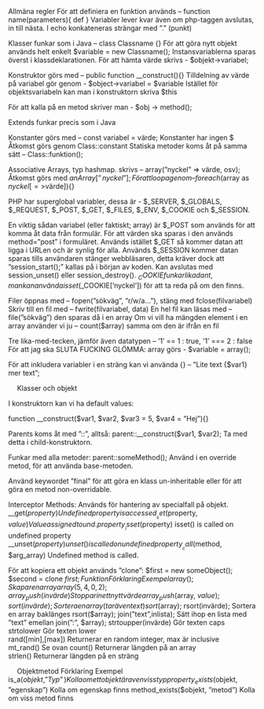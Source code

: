 Allmäna regler
För att definiera en funktion används – function name(parameters){ def }
Variabler lever kvar även om php-taggen avslutas, in till nästa.
I echo konkateneras strängar med ”.” (punkt)

Klasser funkar som i Java – class Classname {}
För att göra nytt objekt används helt enkelt $variable = new Classname();
Instansvariablerna sparas överst i klassdeklarationen.
För att hämta värde skrivs - $objekt->variabel;

Konstruktor görs med – public function __construct(){}
Tilldelning av värde på variabel gör genom - $object->variabel = $variable
Istället för objektsvariabeln kan man i konstruktorn skriva $this

För att kalla på en metod skriver man - $obj -> method();

Extends funkar precis som i Java

Konstanter görs med – const variabel = värde;
Konstanter har ingen $
Åtkomst görs genom Class::constant
Statiska metoder koms åt på samma sätt – Class::funktion();

Associative Arrays, typ hashmap. skrivs – array(”nyckel” => värde, osv);
Åtkomst görs med $anArray[”nyckel”];
För att loopa genom – foreach($array as $nyckel[=>$värde]){}

PHP har superglobal variabler, dessa är - $_SERVER, $_GLOBALS, $_REQUEST, $_POST, $_GET, $_FILES, $_ENV, $_COOKIE och $_SESSION.

En viktig sådan variabel (eller faktiskt; array) är $_POST som används för att komma åt data från formulär. För att värden ska sparas i den används method=”post” i formuläret.
Används istället $_GET så kommer datan att ligga i URLen och är synlig för alla.
Används $_SESSION kommer datan sparas tills användaren stänger webbläsaren, detta kräver dock att ”session_start();” kallas på i början av koden. Kan avslutas med session_unset() eller session_destroy().
$_COOKIE funkar likadant, man kan använda isset($_COOKIE[’nyckel’]) för att ta reda på om den finns.

Filer öppnas med – fopen(”sökväg”, ”r/w/a…”), stäng med fclose(filvariabel)
Skriv till en fil med – fwrite(filvariabel, data)
En hel fil kan läsas med – file(”sökväg”) den sparas då i en array
Om vi vill ha mängden element i en array använder vi ju – count($array) samma om den är ifrån en fil

Tre lika-med-tecken, jämför även datatypen – ’1’ == 1 : true, ’1’ === 2 : false
För att jag ska SLUTA FUCKING GLÖMMA: array görs - $variable = array();

För att inkludera variabler i en sträng kan vi använda {} – ”Lite text {$var1} mer text”;

 
Klasser och objekt

I konstruktorn kan vi ha default values:

function __construct($var1, $var2, $var3 = 5, $var4 = ”Hej”){}

Parents koms åt med ”::”, alltså:
parent::__construct($var1, $var2);
Ta med detta i child-konstruktorn.

Funkar med alla metoder:
parent::someMethod();
Använd i en override metod, för att använda base-metoden.

Använd keywordet ”final” för att göra en klass un-inheritable eller för att göra en metod 
non-overridable.

Interceptor Methods:
Används för hantering av specialfall på objekt.
__get($property)	Undefined property is accessed
__set($property, $value)	Value assigned to und. property
__isset($property)	isset() is called on undefined property
__unset($property)	unset() is called on undefined property
__call($method, $arg_array)	Undefined method is called.

För att kopiera ett objekt används ”clone”:
$first = new someObject();
$second = clone $first; 
Funktion	Förklaring	Exempel
array();	Skapar en array	array(5,4,0,2);
array_push(invärde)	Stoppar in ett nytt värde	array_push($array, $value);
sort(invärde);	Sortera en array (tar även text)	sort($array);
rsort(invärde);	Sortera en array baklänges	rsort($array);
join(”text”,inlista);	Sätt ihop en lista med ”text” emellan	join(”:”, $array);
strtoupper(invärde)	Gör texten caps	
strtolower	Gör texten lower	
rand([min],[max])	Returnerar en random integer, max är inclusive	
mt_rand()	Se ovan	
count()	Returnerar längden på an array	
strlen()	Returnerar längden på en sträng	
		
		
		

 
Objektmetod	Förklaring	Exempel
is_a($objekt, ”Typ”)	Kolla om ett objekt är av en viss typ	
property_exists($objekt, ”egenskap”)	Kolla om egenskap finns	
method_exists($objekt, ”metod”)	Kolla om viss metod finns	
		
		
		
		

